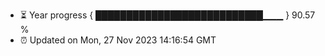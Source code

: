 - ⏳ Year progress { ███████████████████████████▁▁▁ } 90.57 %
- ⏰ Updated on Mon, 27 Nov 2023 14:16:54 GMT

